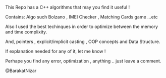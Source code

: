This Repo has a C++ algorithms that may you find it useful !

Contains: Algo such Bolzano , IMEI Checker , Matching Cards game ...etc

Also I used the best techinques in order to optimize between the memory and time complixity.

And, pointers , explicit/implicit casting , OOP concepts and Data Structure.

If explanation needed for any of it, let me know !

Perhape you find any error, optimization , anything .. just leave a comment.

@BarakatNizar
